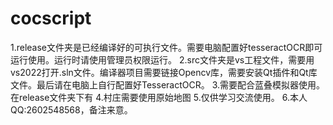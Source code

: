 # cocscript
1.release文件夹是已经编译好的可执行文件。需要电脑配置好tesseractOCR即可运行使用。运行时请使用管理员权限运行。
2.src文件夹是vs工程文件，需要用vs2022打开.sln文件。编译器项目需要链接Opencv库，需要安装Qt插件和Qt库文件。最后请在电脑上自行配置好TesseractOCR。
3.需要配合蓝叠模拟器使用。在release文件夹下有
4.村庄需要使用原始地图
5.仅供学习交流使用。
6.本人QQ:2602548568，备注来意。
